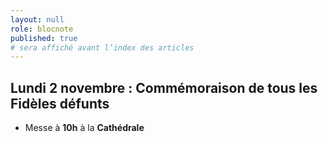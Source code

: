 ```yaml
---
layout: null
role: blocnote
published: true
# sera affiché avant l’index des articles
---
```


## Lundi 2 novembre : Commémoraison de tous les Fidèles défunts

- Messe à **10h** à la **Cathédrale**
